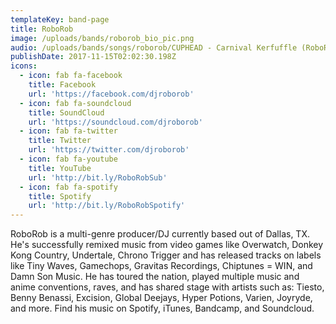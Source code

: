 ```yaml
---
templateKey: band-page
title: RoboRob
image: /uploads/bands/roborob_bio_pic.png
audio: /uploads/bands/songs/roborob/CUPHEAD - Carnival Kerfuffle (RoboRob Remix) [Electro Swing].mp3
publishDate: 2017-11-15T02:02:30.198Z
icons:
  - icon: fab fa-facebook
    title: Facebook
    url: 'https://facebook.com/djroborob'
  - icon: fab fa-soundcloud
    title: SoundCloud
    url: 'https://soundcloud.com/djroborob'
  - icon: fab fa-twitter
    title: Twitter
    url: 'https://twitter.com/djroborob'
  - icon: fab fa-youtube
    title: YouTube
    url: 'http://bit.ly/RoboRobSub'
  - icon: fab fa-spotify
    title: Spotify
    url: 'http://bit.ly/RoboRobSpotify'
---
```

RoboRob is a multi-genre producer/DJ currently based out of Dallas, TX. He's successfully remixed music from video games like Overwatch, Donkey Kong Country, Undertale, Chrono Trigger and has released tracks on labels like Tiny Waves, Gamechops, Gravitas Recordings, Chiptunes = WIN, and Damn Son Music. He has toured the nation, played multiple music and anime conventions, raves, and has shared stage with artists such as: Tiesto, Benny Benassi, Excision, Global Deejays, Hyper Potions, Varien, Joyryde, and more. Find his music on Spotify, iTunes, Bandcamp, and Soundcloud.
